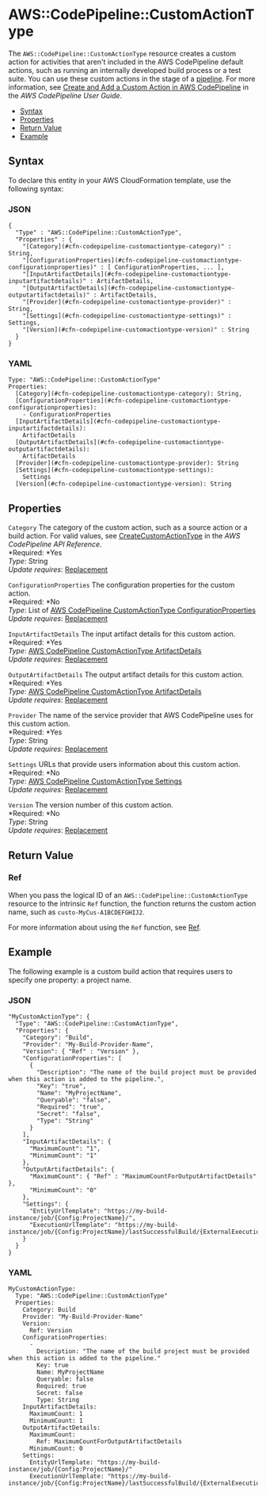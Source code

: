 # AWS::CodePipeline::CustomActionType<a name="aws-resource-codepipeline-customactiontype"></a>

The `AWS::CodePipeline::CustomActionType` resource creates a custom action for activities that aren't included in the AWS CodePipeline default actions, such as running an internally developed build process or a test suite\. You can use these custom actions in the stage of a [pipeline](aws-resource-codepipeline-pipeline.md)\. For more information, see [Create and Add a Custom Action in AWS CodePipeline](http://docs.aws.amazon.com/codepipeline/latest/userguide/how-to-create-custom-action.html) in the *AWS CodePipeline User Guide*\.


+ [Syntax](#aws-resource-codepipeline-customactiontype-syntax)
+ [Properties](#w3ab2c21c10d235b9)
+ [Return Value](#w3ab2c21c10d235c11)
+ [Example](#w3ab2c21c10d235c13)

## Syntax<a name="aws-resource-codepipeline-customactiontype-syntax"></a>

To declare this entity in your AWS CloudFormation template, use the following syntax:

### JSON<a name="aws-resource-codepipeline-customactiontype-syntax.json"></a>

```
{
  "Type" : "AWS::CodePipeline::CustomActionType",
  "Properties" : {
    "[Category](#cfn-codepipeline-customactiontype-category)" : String,
    "[ConfigurationProperties](#cfn-codepipeline-customactiontype-configurationproperties)" : [ ConfigurationProperties, ... ],
    "[InputArtifactDetails](#cfn-codepipeline-customactiontype-inputartifactdetails)" : ArtifactDetails,
    "[OutputArtifactDetails](#cfn-codepipeline-customactiontype-outputartifactdetails)" : ArtifactDetails,
    "[Provider](#cfn-codepipeline-customactiontype-provider)" : String,
    "[Settings](#cfn-codepipeline-customactiontype-settings)" : Settings,
    "[Version](#cfn-codepipeline-customactiontype-version)" : String
  }
}
```

### YAML<a name="aws-resource-codepipeline-customactiontype-syntax.yaml"></a>

```
Type: "AWS::CodePipeline::CustomActionType"
Properties:
  [Category](#cfn-codepipeline-customactiontype-category): String,
  [ConfigurationProperties](#cfn-codepipeline-customactiontype-configurationproperties):
    - ConfigurationProperties
  [InputArtifactDetails](#cfn-codepipeline-customactiontype-inputartifactdetails):
    ArtifactDetails
  [OutputArtifactDetails](#cfn-codepipeline-customactiontype-outputartifactdetails):
    ArtifactDetails
  [Provider](#cfn-codepipeline-customactiontype-provider): String
  [Settings](#cfn-codepipeline-customactiontype-settings):
    Settings
  [Version](#cfn-codepipeline-customactiontype-version): String
```

## Properties<a name="w3ab2c21c10d235b9"></a>

`Category`  <a name="cfn-codepipeline-customactiontype-category"></a>
The category of the custom action, such as a source action or a build action\. For valid values, see [CreateCustomActionType](http://docs.aws.amazon.com/codepipeline/latest/APIReference/API_CreateCustomActionType.html) in the *AWS CodePipeline API Reference*\.  
*Required: *Yes  
*Type*: String  
*Update requires*: [Replacement](using-cfn-updating-stacks-update-behaviors.md#update-replacement)

`ConfigurationProperties`  <a name="cfn-codepipeline-customactiontype-configurationproperties"></a>
The configuration properties for the custom action\.  
*Required: *No  
*Type*: List of [AWS CodePipeline CustomActionType ConfigurationProperties](aws-resource-codepipeline-customactiontype-configurationproperties.md)  
*Update requires*: [Replacement](using-cfn-updating-stacks-update-behaviors.md#update-replacement)

`InputArtifactDetails`  <a name="cfn-codepipeline-customactiontype-inputartifactdetails"></a>
The input artifact details for this custom action\.  
*Required: *Yes  
*Type*: [AWS CodePipeline CustomActionType ArtifactDetails](aws-resource-codepipeline-customactiontype-artifactdetails.md)  
*Update requires*: [Replacement](using-cfn-updating-stacks-update-behaviors.md#update-replacement)

`OutputArtifactDetails`  <a name="cfn-codepipeline-customactiontype-outputartifactdetails"></a>
The output artifact details for this custom action\.  
*Required: *Yes  
*Type*: [AWS CodePipeline CustomActionType ArtifactDetails](aws-resource-codepipeline-customactiontype-artifactdetails.md)  
*Update requires*: [Replacement](using-cfn-updating-stacks-update-behaviors.md#update-replacement)

`Provider`  <a name="cfn-codepipeline-customactiontype-provider"></a>
The name of the service provider that AWS CodePipeline uses for this custom action\.  
*Required: *Yes  
*Type*: String  
*Update requires*: [Replacement](using-cfn-updating-stacks-update-behaviors.md#update-replacement)

`Settings`  <a name="cfn-codepipeline-customactiontype-settings"></a>
URLs that provide users information about this custom action\.  
*Required: *No  
*Type*: [AWS CodePipeline CustomActionType Settings](aws-resource-codepipeline-customactiontype-settings.md)  
*Update requires*: [Replacement](using-cfn-updating-stacks-update-behaviors.md#update-replacement)

`Version`  <a name="cfn-codepipeline-customactiontype-version"></a>
The version number of this custom action\.  
*Required: *No  
*Type*: String  
*Update requires*: [Replacement](using-cfn-updating-stacks-update-behaviors.md#update-replacement)

## Return Value<a name="w3ab2c21c10d235c11"></a>

### Ref<a name="w3ab2c21c10d235c11b2"></a>

When you pass the logical ID of an `AWS::CodePipeline::CustomActionType` resource to the intrinsic `Ref` function, the function returns the custom action name, such as `custo-MyCus-A1BCDEFGHIJ2`\.

For more information about using the `Ref` function, see [Ref](intrinsic-function-reference-ref.md)\.

## Example<a name="w3ab2c21c10d235c13"></a>

The following example is a custom build action that requires users to specify one property: a project name\.

### JSON<a name="aws-resource-codepipeline-customactiontype-example.json"></a>

```
"MyCustomActionType": {
  "Type": "AWS::CodePipeline::CustomActionType",
  "Properties": {
    "Category": "Build",
    "Provider": "My-Build-Provider-Name",
    "Version": { "Ref" : "Version" },
    "ConfigurationProperties": [
      {
        "Description": "The name of the build project must be provided when this action is added to the pipeline.",
        "Key": "true",
        "Name": "MyProjectName",
        "Queryable": "false",
        "Required": "true",
        "Secret": "false",
        "Type": "String"
      }
    ],
    "InputArtifactDetails": {
      "MaximumCount": "1",
      "MinimumCount": "1"
    },
    "OutputArtifactDetails": {
      "MaximumCount": { "Ref" : "MaximumCountForOutputArtifactDetails" },
      "MinimumCount": "0"
    },
    "Settings": {
      "EntityUrlTemplate": "https://my-build-instance/job/{Config:ProjectName}/",
      "ExecutionUrlTemplate": "https://my-build-instance/job/{Config:ProjectName}/lastSuccessfulBuild/{ExternalExecutionId}/"
    }
  }
}
```

### YAML<a name="aws-resource-codepipeline-customactiontype-example.yaml"></a>

```
MyCustomActionType: 
  Type: "AWS::CodePipeline::CustomActionType"
  Properties: 
    Category: Build
    Provider: "My-Build-Provider-Name"
    Version: 
      Ref: Version
    ConfigurationProperties: 
      - 
        Description: "The name of the build project must be provided when this action is added to the pipeline."
        Key: true
        Name: MyProjectName
        Queryable: false
        Required: true
        Secret: false
        Type: String
    InputArtifactDetails: 
      MaximumCount: 1
      MinimumCount: 1
    OutputArtifactDetails: 
      MaximumCount: 
        Ref: MaximumCountForOutputArtifactDetails
      MinimumCount: 0
    Settings: 
      EntityUrlTemplate: "https://my-build-instance/job/{Config:ProjectName}/"
      ExecutionUrlTemplate: "https://my-build-instance/job/{Config:ProjectName}/lastSuccessfulBuild/{ExternalExecutionId}/"
```